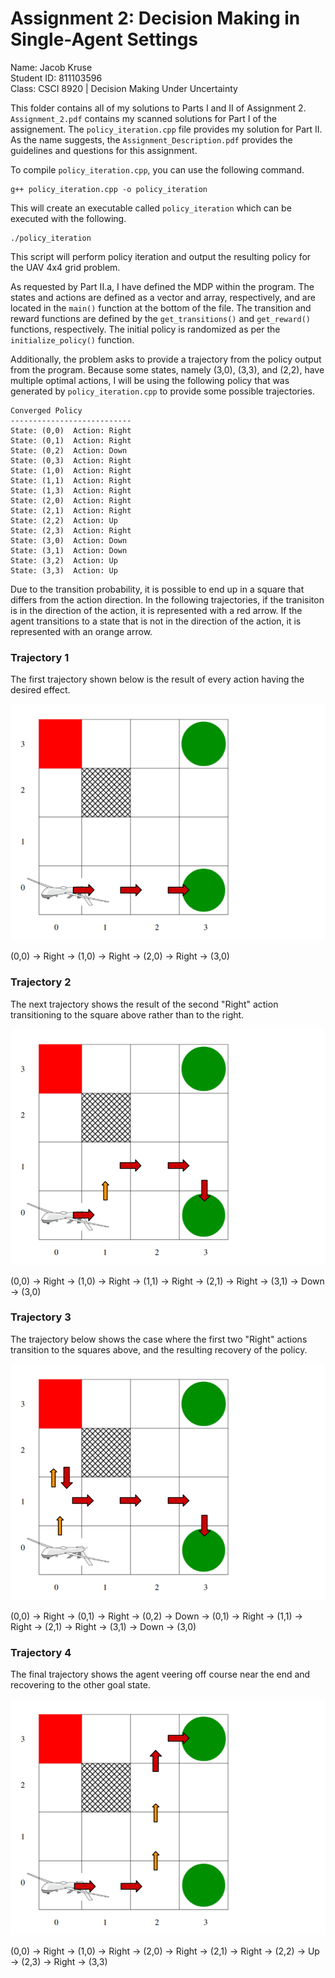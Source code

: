 # Assignment 2: Decision Making in Single-Agent Settings
Name: Jacob Kruse<br>
Student ID: 811103596<br>
Class: CSCI 8920 | Decision Making Under Uncertainty<br>

This folder contains all of my solutions to Parts I and II of Assignment 2. `Assignment_2.pdf` contains my scanned solutions for Part I of the assignement. The `policy_iteration.cpp` file provides my solution for Part II. As the name suggests, the `Assignment_Description.pdf` provides the guidelines and questions for this assignment.

To compile `policy_iteration.cpp`, you can use the following command.

    g++ policy_iteration.cpp -o policy_iteration

This will create an executable called `policy_iteration` which can be executed with the following.

    ./policy_iteration

This script will perform policy iteration and output the resulting policy for the UAV 4x4 grid problem.

As requested by Part II.a, I have defined the MDP within the program. The states and actions are defined as a vector and array, respectively, and are located in the `main()` function at the bottom of the file. The transition and reward functions are defined by the `get_transitions()` and `get_reward()` functions, respectively. The initial policy is randomized as per the `initialize_policy()` function.

Additionally, the problem asks to provide a trajectory from the policy output from the program. Because some states, namely (3,0), (3,3), and (2,2), have multiple optimal actions, I will be using the following policy that was generated by `policy_iteration.cpp` to provide some possible trajectories.

    Converged Policy
    ---------------------------
    State: (0,0)  Action: Right
    State: (0,1)  Action: Right
    State: (0,2)  Action: Down
    State: (0,3)  Action: Right
    State: (1,0)  Action: Right
    State: (1,1)  Action: Right
    State: (1,3)  Action: Right
    State: (2,0)  Action: Right
    State: (2,1)  Action: Right
    State: (2,2)  Action: Up
    State: (2,3)  Action: Right
    State: (3,0)  Action: Down
    State: (3,1)  Action: Down
    State: (3,2)  Action: Up
    State: (3,3)  Action: Up

Due to the transition probability, it is possible to end up in a square that differs from the action direction. In the following trajectories, if the tranisiton is in the direction of the action, it is represented with a red arrow. If the agent transitions to a state that is not in the direction of the action, it is represented with an orange arrow.

### Trajectory 1
The first trajectory shown below is the result of every action having the desired effect.

![](img/Trajectory_1.png)

(0,0) -> Right -> (1,0) -> Right -> (2,0) -> Right -> (3,0)

### Trajectory 2
The next trajectory shows the result of the second "Right" action transitioning to the square above rather than to the right.

![](img/Trajectory_2.png)

(0,0) -> Right -> (1,0) -> Right -> (1,1) -> Right -> (2,1) -> Right -> (3,1) -> Down -> (3,0)

### Trajectory 3
The trajectory below shows the case where the first two "Right" actions transition to the squares above, and the resulting recovery of the policy.

![](img/Trajectory_3.png)

(0,0) -> Right -> (0,1) -> Right -> (0,2) -> Down -> (0,1) -> Right -> (1,1) -> Right -> (2,1) -> Right -> (3,1) -> Down -> (3,0)

### Trajectory 4
The final trajectory shows the agent veering off course near the end and recovering to the other goal state.

![](img/Trajectory_4.png)

(0,0) -> Right -> (1,0) -> Right -> (2,0) -> Right -> (2,1) -> Right -> (2,2) -> Up -> (2,3) -> Right -> (3,3)